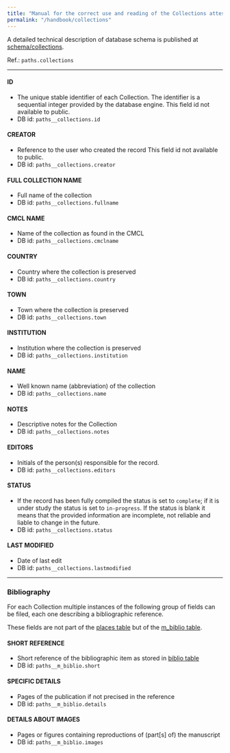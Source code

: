 ```yaml
---
title: "Manual for the correct use and reading of the Collections attested in colophons section of PAThs database"
permalink: "/handbook/collections"
---
```


A detailed technical description of database schema is published at [schema/collections](../schema/collections).


Ref.: `paths.collections`

---

#### ID
- The unique stable identifier of each Collection. The identifier is a sequential integer provided by the database engine. 
This field id not available to public.
- DB id: `paths__collections.id`

#### CREATOR
- Reference to the user who created the record 
This field id not available to public.
- DB id: `paths__collections.creator`

#### FULL COLLECTION NAME
- Full name of the collection
- DB id: `paths__collections.fullname`

#### CMCL NAME
- Name of the collection as found in the CMCL
- DB id: `paths__collections.cmclname`

#### COUNTRY
- Country where the collection is preserved
- DB id: `paths__collections.country`

#### TOWN
- Town where the collection is preserved
- DB id: `paths__collections.town`

#### INSTITUTION
- Institution where the collection is preserved
- DB id: `paths__collections.institution`

#### NAME
- Well known name (abbreviation) of the collection
- DB id: `paths__collections.name`

#### NOTES
- Descriptive notes for the Collection
- DB id: `paths__collections.notes`

#### EDITORS
- Initials of the person(s) responsible for the record.
- DB id: `paths__collections.editors`

#### STATUS
- If the record has been fully compiled the status is set to `complete`; if it is under study the status is set to `in-progress`. If the status is blank it means that the provided information are incomplete, not reliable and liable to change in the future.
- DB id: `paths__collections.status`

#### LAST MODIFIED
- Date of last edit
- DB id: `paths__collections.lastmodified`

---

### Bibliography
For each Collection multiple instances of the following group of fields can be filed, each one describing a bibliographic reference.

These fields are not part of the [places table](/schema/places) but of the [m_biblio table](/schema/m_biblio).

#### SHORT REFERENCE
- Short reference of the bibliographic item as stored in [biblio table](biblio)
- DB id: `paths__m_biblio.short`

#### SPECIFIC DETAILS
- Pages of the publication if not precised in the reference
- DB id: `paths__m_biblio.details`

#### DETAILS ABOUT IMAGES
- Pages or figures containing reproductions of (part[s] of) the manuscript
- DB id: `paths__m_biblio.images`

